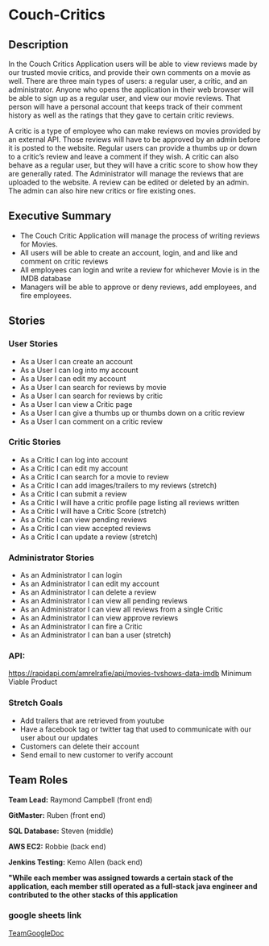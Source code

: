 # Couch-Critics

## Description
In the Couch Critics Application users will be able to view reviews made by our trusted movie critics, and provide their own comments on a movie as well. There are three main types of users: a regular user, a critic, and an administrator. Anyone who opens the application in their web browser will be able to sign up as a regular user, and view our movie reviews. That person will have a personal account that keeps track of their comment history as well as the ratings that they gave to certain critic reviews.
    
A critic is a type of employee who can make reviews on movies provided by an external API. Those reviews will have to be approved by an admin before it is posted to the website. Regular users can provide a thumbs up or down to a critic’s review and leave a comment if they wish. A critic can also behave as a regular user, but they will have a critic score to show how they are generally rated. The Administrator will manage the reviews that are uploaded to the website. A review can be edited or deleted by an admin. The admin can also hire new critics or fire existing ones. 


## Executive Summary 

- The Couch Critic Application will manage the process of writing reviews for Movies.
- All users will be able to create an account, login, and and like and comment on critic reviews
- All employees can login and write a review for whichever Movie is in the IMDB database
- Managers will be able to approve or deny reviews, add employees, and fire employees. 


## Stories

### User Stories
- As a User I can create an account
- As a User I can log into my account
- As a User I can edit my account
- As a User I can search for reviews by movie
- As a User I can search for reviews by critic
- As a User I can view a Critic page
- As a User I can give a thumbs up or thumbs down on a critic review
- As a User I can comment on a critic review

### Critic Stories

- As a Critic I can log into account
- As a Critic I can edit my account
- As a Critic I can search for a movie to review
- As a Critic I can add images/trailers to my reviews (stretch)
- As a Critic I can submit a review
- As a Critic I will have a critic profile page listing all reviews written
- As a Critic I will have a Critic Score (stretch)
- As a Critic I can view pending reviews
- As a Critic I can view accepted reviews
- As a Critic I can update a review (stretch)

### Administrator Stories

- As an Administrator I can login
- As an Administrator I can edit my account
- As an Administrator I can delete a review
- As an Administrator I can view all pending reviews
- As an Administrator I can view all reviews from a single Critic
- As an Administrator I can view approve reviews
- As an Administrator I can fire a Critic
- As an Administrator I can ban a user (stretch)

### API:

https://rapidapi.com/amrelrafie/api/movies-tvshows-data-imdb
Minimum Viable Product

### Stretch Goals

- Add trailers that are retrieved from youtube
- Have a facebook tag or twitter tag that used to communicate with our user about our updates
- Customers can delete their account
- Send email to new customer to verify account 

## Team Roles

**Team Lead:** 
Raymond Campbell (front end)

**GitMaster:**
Ruben (front end)

**SQL Database:** Steven (middle)

**AWS EC2:** Robbie (back end)

**Jenkins Testing:** Kemo Allen (back end)

**"While each member was assigned towards a certain stack of the application, each member still operated as a full-stack java engineer and contributed to the other stacks of this application**

### google sheets link

[TeamGoogleDoc](https://docs.google.com/document/d/1xU3UfvrPJPdCgAuH7QUA3zDUb_Gb0WyBgoDqCokzhys/edit?usp=sharing
)
